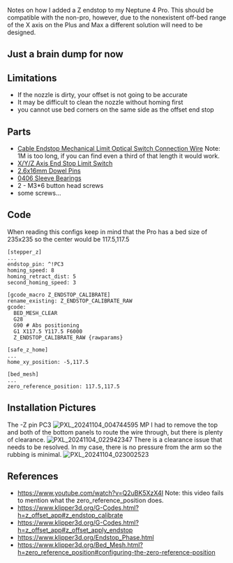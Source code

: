 Notes on how I added a Z endstop to my Neptune 4 Pro. This should be compatible with the non-pro, however, due to the nonexistent off-bed range of the X axis on the Plus and Max a different solution will need to be designed.
## Just a brain dump for now

## Limitations
- If the nozzle is dirty, your offset is not going to be accurate
- It may be difficult to clean the nozzle without homing first
- you cannot use bed corners on the same side as the offset end stop

## Parts
- [Cable Endstop Mechanical Limit Optical Switch Connection Wire](https://www.amazon.com/gp/product/B0B6FHZLLF) Note: 1M is too long, if you can find even a third of that length it would work.
- [X/Y/Z Axis End Stop Limit Switch](https://www.amazon.com/gp/product/B098PXX6Q7)
- [2.6x16mm Dowel Pins](https://www.amazon.com/gp/product/B0BCFN4RHN0)
- [0406 Sleeve Bearings](https://www.amazon.com/gp/product/B0CXXGHT1P)
- 2 - M3*6 button head screws
- some screws... 

## Code
When reading this configs keep in mind that the Pro has a bed size of 235x235 so the center would be 117.5,117.5
```
[stepper_z]
...
endstop_pin: ^!PC3
homing_speed: 8
homing_retract_dist: 5
second_homing_speed: 3
```
```
[gcode_macro Z_ENDSTOP_CALIBRATE]
rename_existing: Z_ENDSTOP_CALIBRATE_RAW
gcode: 
  BED_MESH_CLEAR
  G28
  G90 # Abs positioning
  G1 X117.5 Y117.5 F6000  
  Z_ENDSTOP_CALIBRATE_RAW {rawparams}
```
```
[safe_z_home]
...
home_xy_position: -5,117.5
```
```
[bed_mesh]
...
zero_reference_position: 117.5,117.5
```


## Installation Pictures
The -Z pin PC3
![PXL_20241104_004744595 MP](https://github.com/user-attachments/assets/6362001b-c09c-4494-87e3-b5266c0ecc98)
I had to remove the top and both of the bottom panels to route the wire through, but there is plenty of clearance.
![PXL_20241104_022942347](https://github.com/user-attachments/assets/e0b8dcf1-3519-4921-a214-b947d757e708)
There is a clearance issue that needs to be resolved. In my case, there is no pressure from the arm so the rubbing is minimal.
![PXL_20241104_023002523](https://github.com/user-attachments/assets/7a22dc30-36ad-408c-98c2-95be230c4d12)

## References
- https://www.youtube.com/watch?v=Q2uBK5XzX4I Note: this video fails to mention what the zero_reference_position does.
- https://www.klipper3d.org/G-Codes.html?h=z_offset_app#z_endstop_calibrate
- https://www.klipper3d.org/G-Codes.html?h=z_offset_app#z_offset_apply_endstop
- https://www.klipper3d.org/Endstop_Phase.html
- https://www.klipper3d.org/Bed_Mesh.html?h=zero_reference_position#configuring-the-zero-reference-position
